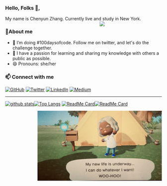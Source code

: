 ### Hello, Folks 👋,

My name is Chenyun Zhang. Currently live and study in New York.  
<img align='right' src='https://user-images.githubusercontent.com/5713670/87202985-820dcb80-c2b6-11ea-9f56-7ec461c497c3.gif' width='200'>
### 🐶About me 
- 🌱 I’m doing #100daysofcode. Follow me on twitter, and let's do the challenge together.
- 👯 I have a passion for learning and sharing my knowledge with others a public as possible.
- 😄 Pronouns: she/her

<p align="center">
	<h3>📫 Connect with me</h3>
	<a href="https://github.com/ChenyunZhang"><img src="https://img.shields.io/github/followers/ChenyunZhang.svg?label=GitHub&style=social" alt="GitHub"></a>
	<a href="https://twitter.com/Ttrazcy"><img src="https://img.shields.io/twitter/follow/Ttrazcy?label=Twitter&style=social" alt="Twitter"></a>
	<a href="https://www.linkedin.com/in/tracy-zhang-link816"><img src="https://img.shields.io/badge/LinkedIn--_.svg?style=social&logo=linkedin" alt="LinkedIn"></a>
	<a href="https://medium.com/@morningchenyun"><img src="https://img.shields.io/badge/Medium--_.svg?style=social&logo=Medium" alt="Medium"></a>
</p>

<hr/>

[![github stats](https://github-readme-stats.vercel.app/api?username=ChenyunZhang&show_icons=true&theme=tokyonight)](https://github.com/ChenyunZhang/github-readme-stats)[![Top Langs](https://github-readme-stats.vercel.app/api/top-langs/?username=ChenyunZhang&layout=compact&theme=tokyonight&langs_count=8)](https://github.com/ChenyunZhang/github-readme-stats)
[![ReadMe Card](https://github-readme-stats.vercel.app/api/pin/?username=ChenyunZhang&repo=codera&theme=tokyonight)](https://github.com/anuraghazra/github-readme-stats)[![ReadMe Card](https://github-readme-stats.vercel.app/api/pin/?username=ChenyunZhang&repo=rotten_potato.github.io&theme=tokyonight)](https://github.com/anuraghazra/github-readme-stats)

<img align='right' src='https://github.com/ChenyunZhang/ChenyunZhang/blob/main/AC.jpg?raw=true' width='400'>

